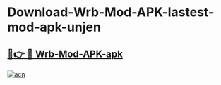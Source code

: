 # Download-Wrb-Mod-APK-lastest-mod-apk-unjen

<h2><a href="https://apkcomod.com?title=Wrb-Mod-APK">🔗👉 🔴 Wrb-Mod-APK-apk </a></h2>

[![acn](https://github.com/user-attachments/assets/0f9c940e-d8b0-45ae-aac7-cd30a18b3e1c)](https://apkcomod.com?title=Wrb-Mod-APK)

